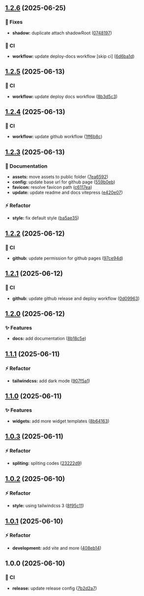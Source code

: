 ## [1.2.6](https://github.com/Bintang-Technology-Solusindo/hotelier-widgets/compare/v1.2.5...v1.2.6) (2025-06-25)

### :bug: Fixes

* **shadow:** duplicate attach shadowRoot ([0748197](https://github.com/Bintang-Technology-Solusindo/hotelier-widgets/commit/0748197efb4e38a2092d87ce4e8506a591205f21))

### :repeat: CI

* **workflow:** update deploy-docs workflow [skip ci] ([6d6ba1d](https://github.com/Bintang-Technology-Solusindo/hotelier-widgets/commit/6d6ba1ddb4a481b9972c66fed2da71f898a7c2a4))

## [1.2.5](https://github.com/Bintang-Technology-Solusindo/hotelier-widgets/compare/v1.2.4...v1.2.5) (2025-06-13)

### :repeat: CI

* **workflow:** update deploy docs workflow ([8b3d5c3](https://github.com/Bintang-Technology-Solusindo/hotelier-widgets/commit/8b3d5c34b630215a99f0f21dd2ec6ea541ab1600))

## [1.2.4](https://github.com/Bintang-Technology-Solusindo/hotelier-widgets/compare/v1.2.3...v1.2.4) (2025-06-13)

### :repeat: CI

* **workflow:** update github workflow ([1ff6b8c](https://github.com/Bintang-Technology-Solusindo/hotelier-widgets/commit/1ff6b8c4dc76485e0118af1edc243f1eae354039))

## [1.2.3](https://github.com/Bintang-Technology-Solusindo/hotelier-widgets/compare/v1.2.2...v1.2.3) (2025-06-13)

### :memo: Documentation

* **assets:** move assets to public folder ([7ea6592](https://github.com/Bintang-Technology-Solusindo/hotelier-widgets/commit/7ea6592e7402b1f6cf22cd5758d9cc697142115e))
* **config:** update base url for github page ([559b0eb](https://github.com/Bintang-Technology-Solusindo/hotelier-widgets/commit/559b0eba9ebf73f7ff9f56cf84e1eb629ca923cd))
* **favicon:** resolve favicon path ([c6117ea](https://github.com/Bintang-Technology-Solusindo/hotelier-widgets/commit/c6117ea3584626bfca4dc0e5db9e6c673de89028))
* **update:** update readme and docs vitepress ([e420e07](https://github.com/Bintang-Technology-Solusindo/hotelier-widgets/commit/e420e0779048d3e39fb864ff56cb949f8c8f973e))

### :zap: Refactor

* **style:** fix default style ([ba5ae35](https://github.com/Bintang-Technology-Solusindo/hotelier-widgets/commit/ba5ae353891df5e4512198236b422e7f8914f584))

## [1.2.2](https://github.com/Bintang-Technology-Solusindo/hotelier-widgets/compare/v1.2.1...v1.2.2) (2025-06-12)

### :repeat: CI

* **github:** update permission for github pages ([97ce94d](https://github.com/Bintang-Technology-Solusindo/hotelier-widgets/commit/97ce94dfbbcf3ff370addea01283c69a40bc42fe))

## [1.2.1](https://github.com/Bintang-Technology-Solusindo/hotelier-widgets/compare/v1.2.0...v1.2.1) (2025-06-12)

### :repeat: CI

* **github:** update github release and deploy workflow ([0d09963](https://github.com/Bintang-Technology-Solusindo/hotelier-widgets/commit/0d09963050edba27217f3667ae3e536001c460a4))

## [1.2.0](https://github.com/Bintang-Technology-Solusindo/hotelier-widgets/compare/v1.1.1...v1.2.0) (2025-06-12)

### :sparkles: Features

* **docs:** add documentation ([8b18c5e](https://github.com/Bintang-Technology-Solusindo/hotelier-widgets/commit/8b18c5e995404b13f185ecec0297d887b77c55ec))

## [1.1.1](https://github.com/Bintang-Technology-Solusindo/hotelier-widgets/compare/v1.1.0...v1.1.1) (2025-06-11)

### :zap: Refactor

* **tailwindcss:** add dark mode ([907f5a1](https://github.com/Bintang-Technology-Solusindo/hotelier-widgets/commit/907f5a10926956f1c978265c0bf35b915d27ad19))

## [1.1.0](https://github.com/Bintang-Technology-Solusindo/hotelier-widgets/compare/v1.0.3...v1.1.0) (2025-06-11)

### :sparkles: Features

* **widgets:** add more widget templates ([8b64163](https://github.com/Bintang-Technology-Solusindo/hotelier-widgets/commit/8b64163daeda2e0b6855c0723dca35f15461f3f2))

## [1.0.3](https://github.com/Bintang-Technology-Solusindo/hotelier-widgets/compare/v1.0.2...v1.0.3) (2025-06-11)

### :zap: Refactor

* **spliting:** spliting codes ([23222d9](https://github.com/Bintang-Technology-Solusindo/hotelier-widgets/commit/23222d928b0f72f407f24651e84aa3b3e942f90e))

## [1.0.2](https://github.com/Bintang-Technology-Solusindo/hotelier-widgets/compare/v1.0.1...v1.0.2) (2025-06-10)

### :zap: Refactor

* **style:** using tailwindcss 3 ([8f95c11](https://github.com/Bintang-Technology-Solusindo/hotelier-widgets/commit/8f95c11dea6fd9cfa133c1a0ad0746dff1a59b2a))

## [1.0.1](https://github.com/Bintang-Technology-Solusindo/hotelier-widgets/compare/v1.0.0...v1.0.1) (2025-06-10)

### :zap: Refactor

* **development:** add vite and more ([408eb14](https://github.com/Bintang-Technology-Solusindo/hotelier-widgets/commit/408eb14fa053f20dd6c11896bf16fa4182aa94cd))

## 1.0.0 (2025-06-10)

### :repeat: CI

* **release:** update release config ([7b2d2a7](https://github.com/Bintang-Technology-Solusindo/hotelier-widgets/commit/7b2d2a75c0f9fd1ca84f2941347822a25c877ff2))
